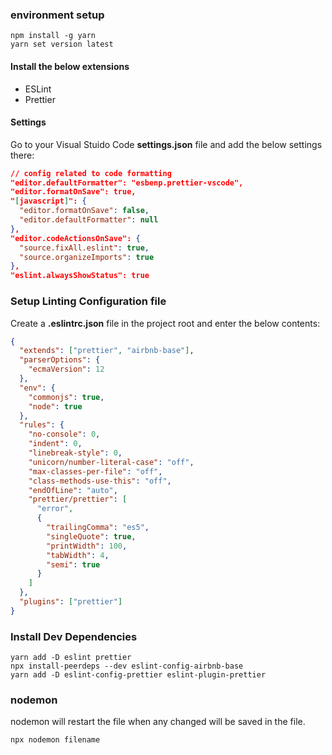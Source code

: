 ### environment setup

```node
npm install -g yarn
yarn set version latest
```

#### Install the below extensions

- ESLint
- Prettier

#### Settings

Go to your Visual Stuido Code **settings.json** file and add the below settings there:

```json
// config related to code formatting
"editor.defaultFormatter": "esbenp.prettier-vscode",
"editor.formatOnSave": true,
"[javascript]": {
  "editor.formatOnSave": false,
  "editor.defaultFormatter": null
},
"editor.codeActionsOnSave": {
  "source.fixAll.eslint": true,
  "source.organizeImports": true
},
"eslint.alwaysShowStatus": true
```

### Setup Linting Configuration file

Create a **.eslintrc.json** file in the project root and enter the below contents:

```json
{
  "extends": ["prettier", "airbnb-base"],
  "parserOptions": {
    "ecmaVersion": 12
  },
  "env": {
    "commonjs": true,
    "node": true
  },
  "rules": {
    "no-console": 0,
    "indent": 0,
    "linebreak-style": 0,
    "unicorn/number-literal-case": "off",
    "max-classes-per-file": "off",
    "class-methods-use-this": "off",
    "endOfLine": "auto",
    "prettier/prettier": [
      "error",
      {
        "trailingComma": "es5",
        "singleQuote": true,
        "printWidth": 100,
        "tabWidth": 4,
        "semi": true
      }
    ]
  },
  "plugins": ["prettier"]
}
```

### Install Dev Dependencies

```yarn
yarn add -D eslint prettier
npx install-peerdeps --dev eslint-config-airbnb-base
yarn add -D eslint-config-prettier eslint-plugin-prettier
```

### nodemon

nodemon will restart the file when any changed will be saved in the file.

```js
npx nodemon filename
```
